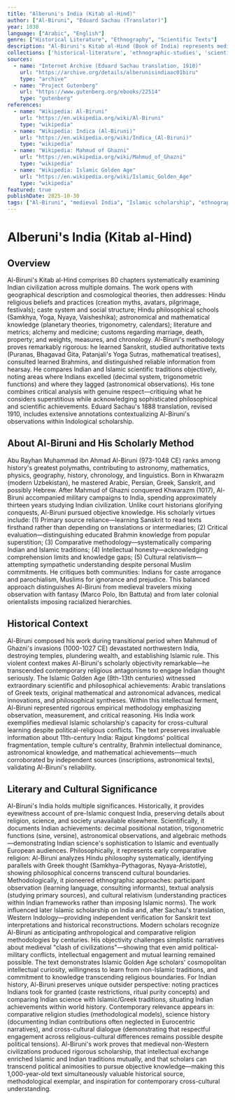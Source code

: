 ```yaml
---
title: "Alberuni's India (Kitab al-Hind)"
author: ["Al-Biruni", "Eduard Sachau (Translator)"]
year: 1030
language: ["Arabic", "English"]
genre: ["Historical Literature", "Ethnography", "Scientific Texts"]
description: "Al-Biruni's Kitab al-Hind (Book of India) represents medieval world's most comprehensive, objective account of Indian civilization by an outsider, composed by the Persian polymath after accompanying Mahmud of Ghazni's invasions (1017-1030 CE). This monumental work systematically examines Indian religion, philosophy, astronomy, mathematics, geography, customs, and social structure through direct observation, Sanskrit text study, and conversations with learned Brahmins. Unlike typical medieval accounts mixing fact with fantasy, Al-Biruni employs rigorous scholarly methodology: citing sources, acknowledging knowledge limits, comparing Indian and Islamic scientific traditions, and attempting sympathetic understanding despite cultural differences. Eduard Sachau's magisterial two-volume English translation (1888, reissued 1910) made this foundational text accessible to modern scholarship, revealing Al-Biruni as pioneering comparative religionist, ethnographer, and historian whose insights remain valuable for understanding 11th-century India and medieval Islamic scholarship's sophisticated engagement with non-Islamic civilizations."
collections: ['historical-literature', 'ethnographic-studies', 'scientific-texts', 'medieval-india', 'scholarly-translations']
sources:
  - name: "Internet Archive (Eduard Sachau translation, 1910)"
    url: "https://archive.org/details/alberunisindiaac01biru"
    type: "archive"
  - name: "Project Gutenberg"
    url: "https://www.gutenberg.org/ebooks/22514"
    type: "gutenberg"
references:
  - name: "Wikipedia: Al-Biruni"
    url: "https://en.wikipedia.org/wiki/Al-Biruni"
    type: "wikipedia"
  - name: "Wikipedia: Indica (Al-Biruni)"
    url: "https://en.wikipedia.org/wiki/Indica_(Al-Biruni)"
    type: "wikipedia"
  - name: "Wikipedia: Mahmud of Ghazni"
    url: "https://en.wikipedia.org/wiki/Mahmud_of_Ghazni"
    type: "wikipedia"
  - name: "Wikipedia: Islamic Golden Age"
    url: "https://en.wikipedia.org/wiki/Islamic_Golden_Age"
    type: "wikipedia"
featured: true
publishDate: 2025-10-30
tags: ["Al-Biruni", "medieval India", "Islamic scholarship", "ethnography", "comparative religion", "Indian history", "11th century", "Ghaznavids", "cross-cultural studies", "public domain"]
---
```


# Alberuni's India (Kitab al-Hind)

## Overview

Al-Biruni's Kitab al-Hind comprises 80 chapters systematically examining Indian civilization across multiple domains. The work opens with geographical description and cosmological theories, then addresses: Hindu religious beliefs and practices (creation myths, avatars, pilgrimage, festivals); caste system and social structure; Hindu philosophical schools (Samkhya, Yoga, Nyaya, Vaisheshika); astronomical and mathematical knowledge (planetary theories, trigonometry, calendars); literature and metrics; alchemy and medicine; customs regarding marriage, death, property; and weights, measures, and chronology. Al-Biruni's methodology proves remarkably rigorous: he learned Sanskrit, studied authoritative texts (Puranas, Bhagavad Gita, Patanjali's Yoga Sutras, mathematical treatises), consulted learned Brahmins, and distinguished reliable information from hearsay. He compares Indian and Islamic scientific traditions objectively, noting areas where Indians excelled (decimal system, trigonometric functions) and where they lagged (astronomical observations). His tone combines critical analysis with genuine respect—critiquing what he considers superstitious while acknowledging sophisticated philosophical and scientific achievements. Eduard Sachau's 1888 translation, revised 1910, includes extensive annotations contextualizing Al-Biruni's observations within Indological scholarship.

## About Al-Biruni and His Scholarly Method

Abu Rayhan Muhammad ibn Ahmad Al-Biruni (973-1048 CE) ranks among history's greatest polymaths, contributing to astronomy, mathematics, physics, geography, history, chronology, and linguistics. Born in Khwarazm (modern Uzbekistan), he mastered Arabic, Persian, Greek, Sanskrit, and possibly Hebrew. After Mahmud of Ghazni conquered Khwarazm (1017), Al-Biruni accompanied military campaigns to India, spending approximately thirteen years studying Indian civilization. Unlike court historians glorifying conquests, Al-Biruni pursued objective knowledge. His scholarly virtues include: (1) Primary source reliance—learning Sanskrit to read texts firsthand rather than depending on translations or intermediaries; (2) Critical evaluation—distinguishing educated Brahmin knowledge from popular superstition; (3) Comparative methodology—systematically comparing Indian and Islamic traditions; (4) Intellectual honesty—acknowledging comprehension limits and knowledge gaps; (5) Cultural relativism—attempting sympathetic understanding despite personal Muslim commitments. He critiques both communities: Indians for caste arrogance and parochialism, Muslims for ignorance and prejudice. This balanced approach distinguishes Al-Biruni from medieval travelers mixing observation with fantasy (Marco Polo, Ibn Battuta) and from later colonial orientalists imposing racialized hierarchies.

## Historical Context

Al-Biruni composed his work during transitional period when Mahmud of Ghazni's invasions (1000-1027 CE) devastated northwestern India, destroying temples, plundering wealth, and establishing Islamic rule. This violent context makes Al-Biruni's scholarly objectivity remarkable—he transcended contemporary religious antagonisms to engage Indian thought seriously. The Islamic Golden Age (8th-13th centuries) witnessed extraordinary scientific and philosophical achievements: Arabic translations of Greek texts, original mathematical and astronomical advances, medical innovations, and philosophical syntheses. Within this intellectual ferment, Al-Biruni represented rigorous empirical methodology emphasizing observation, measurement, and critical reasoning. His India work exemplifies medieval Islamic scholarship's capacity for cross-cultural learning despite political-religious conflicts. The text preserves invaluable information about 11th-century India: Rajput kingdoms' political fragmentation, temple culture's centrality, Brahmin intellectual dominance, astronomical knowledge, and mathematical achievements—much corroborated by independent sources (inscriptions, astronomical texts), validating Al-Biruni's reliability.

## Literary and Cultural Significance

Al-Biruni's India holds multiple significances. Historically, it provides eyewitness account of pre-Islamic conquest India, preserving details about religion, science, and society unavailable elsewhere. Scientifically, it documents Indian achievements: decimal positional notation, trigonometric functions (sine, versine), astronomical observations, and algebraic methods—demonstrating Indian science's sophistication to Islamic and eventually European audiences. Philosophically, it represents early comparative religion: Al-Biruni analyzes Hindu philosophy systematically, identifying parallels with Greek thought (Samkhya-Pythagoras, Nyaya-Aristotle), showing philosophical concerns transcend cultural boundaries. Methodologically, it pioneered ethnographic approaches: participant observation (learning language, consulting informants), textual analysis (studying primary sources), and cultural relativism (understanding practices within Indian frameworks rather than imposing Islamic norms). The work influenced later Islamic scholarship on India and, after Sachau's translation, Western Indology—providing independent verification for Sanskrit text interpretations and historical reconstructions. Modern scholars recognize Al-Biruni as anticipating anthropological and comparative religion methodologies by centuries. His objectivity challenges simplistic narratives about medieval "clash of civilizations"—showing that even amid political-military conflicts, intellectual engagement and mutual learning remained possible. The text demonstrates Islamic Golden Age scholars' cosmopolitan intellectual curiosity, willingness to learn from non-Islamic traditions, and commitment to knowledge transcending religious boundaries. For Indian history, Al-Biruni preserves unique outsider perspective: noting practices Indians took for granted (caste restrictions, ritual purity concepts) and comparing Indian science with Islamic/Greek traditions, situating Indian achievements within world history. Contemporary relevance appears in: comparative religion studies (methodological models), science history (documenting Indian contributions often neglected in Eurocentric narratives), and cross-cultural dialogue (demonstrating that respectful engagement across religious-cultural differences remains possible despite political tensions). Al-Biruni's work proves that medieval non-Western civilizations produced rigorous scholarship, that intellectual exchange enriched Islamic and Indian traditions mutually, and that scholars can transcend political animosities to pursue objective knowledge—making this 1,000-year-old text simultaneously valuable historical source, methodological exemplar, and inspiration for contemporary cross-cultural understanding.
